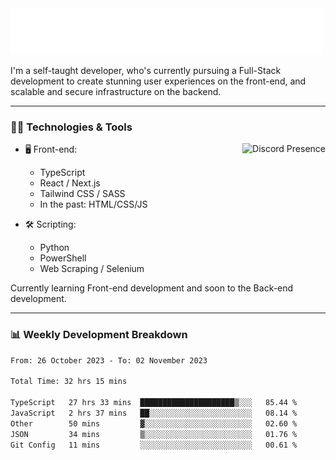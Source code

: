 <img src="assets/wave.svg" alt=":wave:" />

I'm a self-taught developer, who's currently pursuing a Full-Stack development to create stunning user experiences on the front-end, and scalable and secure infrastructure on the backend.

---

### 🧑‍💻 Technologies & Tools

<a href="https://discord.com/users/414304208649453568" target="_blank" rel="nofollow">
   <img src="https://lanyard-profile-readme.vercel.app/api/414304208649453568?idleMessage=Probably%20doing%20something%20else..." alt="Discord Presence" align="right">
</a>

- 🖥️ Front-end:

  - TypeScript
  - React / Next.js
  - Tailwind CSS / SASS
  - In the past: HTML/CSS/JS

- 🛠 Scripting:

  - Python
  - PowerShell
  - Web Scraping / Selenium

Currently learning Front-end development and soon to the Back-end development.

---

### 📊 Weekly Development Breakdown

<!-- ![ccrsxx's GitHub Stats](https://github-readme-stats.vercel.app/api?username=ccrsxx&count_private=true&theme=tokyonight) -->
<!-- ![ccrsxx's Top Langs](https://github-readme-stats.vercel.app/api/top-langs/?username=ccrsxx&hide=lua,java,html&theme=tokyonight) -->

<!--START_SECTION:waka-->

```txt
From: 26 October 2023 - To: 02 November 2023

Total Time: 32 hrs 15 mins

TypeScript   27 hrs 33 mins  █████████████████████▒░░░   85.44 %
JavaScript   2 hrs 37 mins   ██░░░░░░░░░░░░░░░░░░░░░░░   08.14 %
Other        50 mins         ▓░░░░░░░░░░░░░░░░░░░░░░░░   02.60 %
JSON         34 mins         ▒░░░░░░░░░░░░░░░░░░░░░░░░   01.76 %
Git Config   11 mins         ░░░░░░░░░░░░░░░░░░░░░░░░░   00.61 %
```

<!--END_SECTION:waka-->
